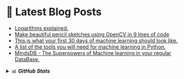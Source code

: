 # 📩 Latest Blog Posts 
<!-- BLOG-POST-LIST:START -->
- [Logarithms explained.](https://prathamprasoon.codes/logarithms-explained)
- [Make beautiful pencil sketches using OpenCV in 9 lines of code](https://prathamprasoon.codes/make-beautiful-pencil-sketches-using-opencv-in-9-lines-of-code)
- [This is what your first 30 days of machine learning should look like.](https://prathamprasoon.codes/this-is-what-your-first-30-days-of-machine-learning-should-look-like)
- [A list of the tools you will need for machine learning in Python.](https://prathamprasoon.codes/a-list-of-the-tools-you-will-need-for-machine-learning-in-python)
- [MindsDB - The Superpowers of Machine learning in your regular DataBase.](https://prathamprasoon.codes/mindsdb-the-superpowers-of-machine-learning-in-your-regular-database)
<!-- BLOG-POST-LIST:END -->

<details>
  <summary>📊 <b><i>GitHub Stats</i></b></summary>
  <img src="https://github-readme-stats.vercel.app/api?username=prasoonpratham&show_icons=true&theme=gotham" alt="Darsh Shah GitHub Stats" />
</details> 
